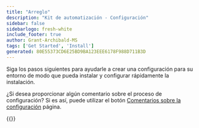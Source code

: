 ```yaml
---
title: "Arreglo"
description: "Kit de automatización - Configuración"
sidebar: false
sidebarlogo: fresh-white
include_footer: true
author: Grant-Archibald-MS
tags: ['Get Started', 'Install']
generated: 80E55373CD6E25BD9BA123EEE6178F988D711B3D
---
```


Siga los pasos siguientes para ayudarle a crear una configuración para su entorno de modo que pueda instalar y configurar rápidamente la instalación.

¿Si desea proporcionar algún comentario sobre el proceso de configuración? Si es así, puede utilizar el botón [Comentarios sobre la configuración](/es/get-started/setup-feedback) página.

{{<questions name="/content/es/get-started/setup.json" completed="Gracias por completar los pasos de configuración" showNavigationButtons=true locale="es">}}
